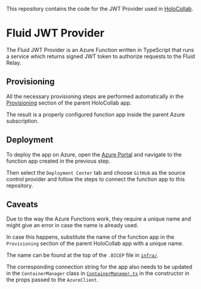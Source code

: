 This repository contains the code for the JWT Provider used in [HoloCollab](https://github.com/Holo-Repository/MSTeams-WebApp).


# Fluid JWT Provider

The Fluid JWT Provider is an Azure Function written in TypeScript that runs a service which returns signed JWT token to authorize requests to the Fluid Relay.

## Provisioning

All the necessary provisioning steps are performed automatically in the [Provisioning](https://github.com/Holo-Repository/MSTeams-WebApp/tree/main#provisioning-1) section of the parent HoloCollab app.

The result is a properly configured function app inside the parent Azure subscription.

## Deployment

To deploy the app on Azure, open the [Azure Portal](https://portal.azure.com/) and navigate to the function app created in the previous step.

Then select the `Deployment Center` tab and choose `GitHub` as the source control provider and follow the steps to connect the function app to this repository.

## Caveats

Due to the way the Azure Functions work, they require a unique name and might give an error in case the name is already used.

In case this happens, substitute the name of the function app in the `Provisioning` section of the parent HoloCollab app with a unique name.

The name can be found at the top of the `.BICEP` file in [`infra/`](https://github.com/Holo-Repository/MSTeams-WebApp/blob/main/infra/azure.bicep).

The corresponding connection string for the app also needs to be updated in the `ContainerManager` class in [`ContainerManager.ts`](https://github.com/Holo-Repository/MSTeams-WebApp/blob/main/src/routes/containers/ContainerManager.ts) in the constructor in the props passed to the `AzureClient`.
